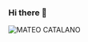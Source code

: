 ### Hi there 👋
![MATEO CATALANO](https://user-images.githubusercontent.com/100876278/233172160-0a96c0e2-18ad-414a-b8c6-6a2a142f6475.png)

<!--
**MateoCata98/MateoCata98** is a ✨ _special_ ✨ repository because its `README.md` (this file) appears on your GitHub profile.
Here are some ideas to get you started:

- 🔭 I’m currently working on ...
- 🌱 I’m currently learning ...
- 👯 I’m looking to collaborate on ...
- 🤔 I’m looking for help with ...
- 💬 Ask me about ...
- 📫 How to reach me: ...
- 😄 Pronouns: ...
- ⚡ Fun fact: ...
-->

